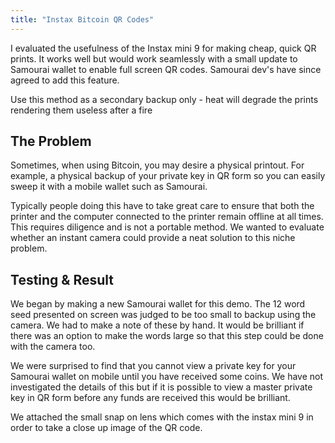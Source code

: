 ```yaml
---
title: "Instax Bitcoin QR Codes"
---
```


I evaluated the usefulness of the Instax mini 9 for making cheap, quick QR prints. It works well but would work seamlessly with a small update to Samourai wallet to enable full screen QR codes. Samourai dev's have since agreed to add this feature.

Use this method as a secondary backup only - heat will degrade the prints rendering them useless after a fire

## The Problem

Sometimes, when using Bitcoin, you may desire a physical printout. For example, a physical backup of your private key in QR form so you can easily sweep it with a mobile wallet such as Samourai.

Typically people doing this have to take great care to ensure that both the printer and the computer connected to the printer remain offline at all times. This requires diligence and is not a portable method. We wanted to evaluate whether an instant camera could provide a neat solution to this niche problem.

## Testing & Result

We began by making a new Samourai wallet for this demo. The 12 word seed presented on screen was judged to be too small to backup using the camera. We had to make a note of these by hand. It would be brilliant if there was an option to make the words large so that this step could be done with the camera too.

We were surprised to find that you cannot view a private key for your Samourai wallet on mobile until you have received some coins. We have not investigated the details of this but if it is possible to view a master private key in QR form before any funds are received this would be brilliant.

We attached the small snap on lens which comes with the instax mini 9 in order to take a close up image of the QR code.
